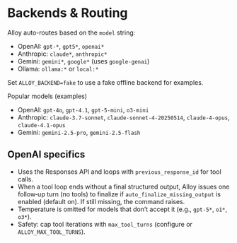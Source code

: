 # Backends & Routing

Alloy auto-routes based on the `model` string:

- OpenAI: `gpt-*`, `gpt5*`, `openai*`
- Anthropic: `claude*`, `anthropic*`
- Gemini: `gemini*`, `google*` (uses `google-genai`)
- Ollama: `ollama:*` or `local:*`

Set `ALLOY_BACKEND=fake` to use a fake offline backend for examples.

Popular models (examples)
- OpenAI: `gpt-4o`, `gpt-4.1`, `gpt-5-mini`, `o3-mini`
- Anthropic: `claude-3.7-sonnet`, `claude-sonnet-4-20250514`, `claude-4-opus`, `claude-4.1-opus`
- Gemini: `gemini-2.5-pro`, `gemini-2.5-flash`

## OpenAI specifics

- Uses the Responses API and loops with `previous_response_id` for tool calls.
- When a tool loop ends without a final structured output, Alloy issues one follow‑up turn (no tools) to finalize if `auto_finalize_missing_output` is enabled (default on). If still missing, the command raises.
- Temperature is omitted for models that don’t accept it (e.g., `gpt-5*`, `o1*`, `o3*`).
- Safety: cap tool iterations with `max_tool_turns` (configure or `ALLOY_MAX_TOOL_TURNS`).
